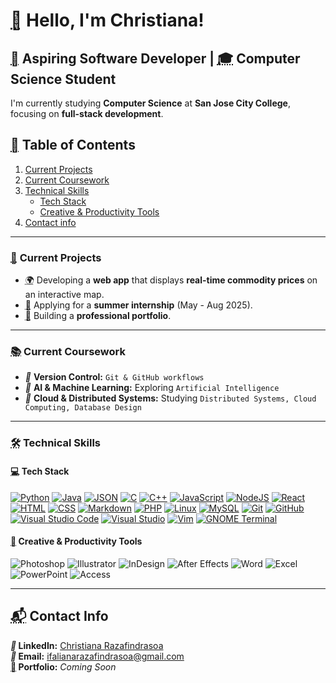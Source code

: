 # <abbr title="Waving Hand">👋</abbr> Hello, I'm Christiana! 

## <abbr title="Target">🎯</abbr> **Aspiring Software Developer** | <abbr title="Graduation Cap">🎓</abbr> **Computer Science Student**  
I'm currently studying **Computer Science** at **San Jose City College**, focusing on **full-stack development**.  

## <abbr title="List">📃</abbr> Table of Contents
1. [Current Projects](#current-projects)
2. [Current Coursework](#current-coursework)
3. [Technical Skills](#technical-skills)
   - [Tech Stack](#tech-stack)
   - [Creative & Productivity Tools](#creative-productivity-tools)
4. [Contact info](#contact-info)



---

### <section id="current-projects" role="region" aria-labelledby="current-projects">
### <abbr title="Pushpin">📌</abbr> **Current Projects**  
- <abbr title="Globe">🌍</abbr> Developing a **web app** that displays **real-time commodity prices** on an interactive map.  
- <abbr title="Briefcase">💼</abbr> Applying for a **summer internship** (May - Aug 2025).  
- <abbr title="Folder">📂</abbr> Building a **professional portfolio**.  
</section>

---

### <section id="current-coursework" role="region" aria-labelledby="current-coursework">
### <abbr title="Books">📚</abbr> **Current Coursework**  
- <i title="Git">🔹</i> **Version Control:** `Git & GitHub workflows`  
- <i title="Artificial Intelligence">🔹</i> **AI & Machine Learning:** Exploring `Artificial Intelligence`  
- <i title="Cloud">🔹</i> **Cloud & Distributed Systems:** Studying `Distributed Systems, Cloud Computing, Database Design`  
</section>

---

### <section id="technical-skills" role="region" aria-labelledby="technical-skills">
### <abbr title="Tools">🛠️</abbr> **Technical Skills**  

#### <abbr title="Laptop">💻</abbr> **Tech Stack**  
[![Python](https://img.shields.io/badge/Python-3776AB?logo=python&logoColor=fff)](#)
[![Java](https://img.shields.io/badge/Java-%23ED8B00.svg?logo=openjdk&logoColor=white)](#)
[![JSON](https://img.shields.io/badge/JSON-000?logo=json&logoColor=fff)](#)
[![C](https://img.shields.io/badge/C-00599C?logo=c&logoColor=white)](#)
[![C++](https://img.shields.io/badge/C++-%2300599C.svg?logo=c%2B%2B&logoColor=white)](#)
[![JavaScript](https://img.shields.io/badge/JavaScript-F7DF1E?logo=javascript&logoColor=000)](#)
[![NodeJS](https://img.shields.io/badge/Node.js-6DA55F?logo=node.js&logoColor=white)](#)
[![React](https://img.shields.io/badge/React-%2320232a.svg?logo=react&logoColor=%2361DAFB)](#)
[![HTML](https://img.shields.io/badge/HTML-%23E34F26.svg?logo=html5&logoColor=white)](#)
[![CSS](https://img.shields.io/badge/CSS-1572B6?logo=css3&logoColor=fff)](#)
[![Markdown](https://img.shields.io/badge/Markdown-%23000000.svg?logo=markdown&logoColor=white)](#)
[![PHP](https://img.shields.io/badge/php-%23777BB4.svg?&logo=php&logoColor=white)](#)
[![Linux](https://img.shields.io/badge/Linux-FCC624?logo=linux&logoColor=black)](#)
[![MySQL](https://img.shields.io/badge/MySQL-4479A1?logo=mysql&logoColor=fff)](#)
[![Git](https://img.shields.io/badge/Git-F05032?logo=git&logoColor=fff)](#)
[![GitHub](https://img.shields.io/badge/GitHub-%23121011.svg?logo=github&logoColor=white)](#)
[![Visual Studio Code](https://custom-icon-badges.demolab.com/badge/Visual%20Studio%20Code-0078d7.svg?logo=vsc&logoColor=white)](#)
[![Visual Studio](https://custom-icon-badges.demolab.com/badge/Visual%20Studio-5C2D91.svg?&logo=visual-studio&logoColor=white)](#)
[![Vim](https://img.shields.io/badge/Vim-%2311AB00.svg?logo=vim&logoColor=white)](#)
[![GNOME Terminal](https://img.shields.io/badge/GNOME%20Terminal-241F31?logo=gnometerminal&logoColor=fff)](#)

#### <abbr title="Palette">🎨</abbr> **Creative & Productivity Tools**  
![Photoshop](https://img.shields.io/badge/Adobe-Photoshop-blue)
![Illustrator](https://img.shields.io/badge/Adobe-Illustrator-blue)
![InDesign](https://img.shields.io/badge/Adobe-InDesign-blue)
![After Effects](https://img.shields.io/badge/Adobe-After_Effects-blue)
![Word](https://img.shields.io/badge/Microsoft-Word-blue)
![Excel](https://img.shields.io/badge/Microsoft-Excel-blue)
![PowerPoint](https://img.shields.io/badge/Microsoft-PowerPoint-blue)
![Access](https://img.shields.io/badge/Microsoft-Access-blue)
</section>

---

#### <section id="contact-info" role="region" aria-labelledby="contact-info">
## <abbr title="Contact">📬</abbr> **Contact Info**  
**<i title="Link">🔗</i> LinkedIn:** [Christiana Razafindrasoa](https://www.linkedin.com/in/christiana-razafindrasoa/)  
**<i title="Envelope">📩</i> Email:** ifalianarazafindrasoa@gmail.com  
**<abbr title="Rocket">🚀</abbr> Portfolio:** *Coming Soon*  
</section>
